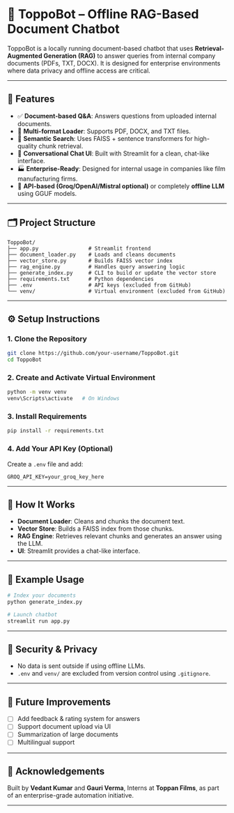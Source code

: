 # 🤖 ToppoBot – Offline RAG-Based Document Chatbot

ToppoBot is a locally running document-based chatbot that uses **Retrieval-Augmented Generation (RAG)** to answer queries from internal company documents (PDFs, TXT, DOCX). It is designed for enterprise environments where data privacy and offline access are critical.

---

## 🚀 Features

- ✅ **Document-based Q&A**: Answers questions from uploaded internal documents.
- 📄 **Multi-format Loader**: Supports PDF, DOCX, and TXT files.
- 🧠 **Semantic Search**: Uses FAISS + sentence transformers for high-quality chunk retrieval.
- 💬 **Conversational Chat UI**: Built with Streamlit for a clean, chat-like interface.
- 🏭 **Enterprise-Ready**: Designed for internal usage in companies like film manufacturing firms.
- 🔌 **API-based (Groq/OpenAI/Mistral optional)** or completely **offline LLM** using GGUF models.

---

## 🗂️ Project Structure

```
ToppoBot/
├── app.py                # Streamlit frontend
├── document_loader.py    # Loads and cleans documents
├── vector_store.py       # Builds FAISS vector index
├── rag_engine.py         # Handles query answering logic
├── generate_index.py     # CLI to build or update the vector store
├── requirements.txt      # Python dependencies
├── .env                  # API keys (excluded from GitHub)
└── venv/                 # Virtual environment (excluded from GitHub)
```

---

## ⚙️ Setup Instructions

### 1. Clone the Repository

```bash
git clone https://github.com/your-username/ToppoBot.git
cd ToppoBot
```

### 2. Create and Activate Virtual Environment

```bash
python -m venv venv
venv\Scripts\activate   # On Windows
```

### 3. Install Requirements

```bash
pip install -r requirements.txt
```

### 4. Add Your API Key (Optional)

Create a `.env` file and add:

```env
GROQ_API_KEY=your_groq_key_here
```

---

## 🧠 How It Works

- **Document Loader**: Cleans and chunks the document text.
- **Vector Store**: Builds a FAISS index from those chunks.
- **RAG Engine**: Retrieves relevant chunks and generates an answer using the LLM.
- **UI**: Streamlit provides a chat-like interface.

---

## 🧪 Example Usage

```bash
# Index your documents
python generate_index.py

# Launch chatbot
streamlit run app.py
```

---

## 🔐 Security & Privacy

- No data is sent outside if using offline LLMs.
- `.env` and `venv/` are excluded from version control using `.gitignore`.

---

## 🔮 Future Improvements

- [ ] Add feedback & rating system for answers
- [ ] Support document upload via UI
- [ ] Summarization of large documents
- [ ] Multilingual support

---

## 🤝 Acknowledgements

Built by **Vedant Kumar** and **Gauri Verma**, Interns at **Toppan Films**, as part of an enterprise-grade automation initiative.

---
